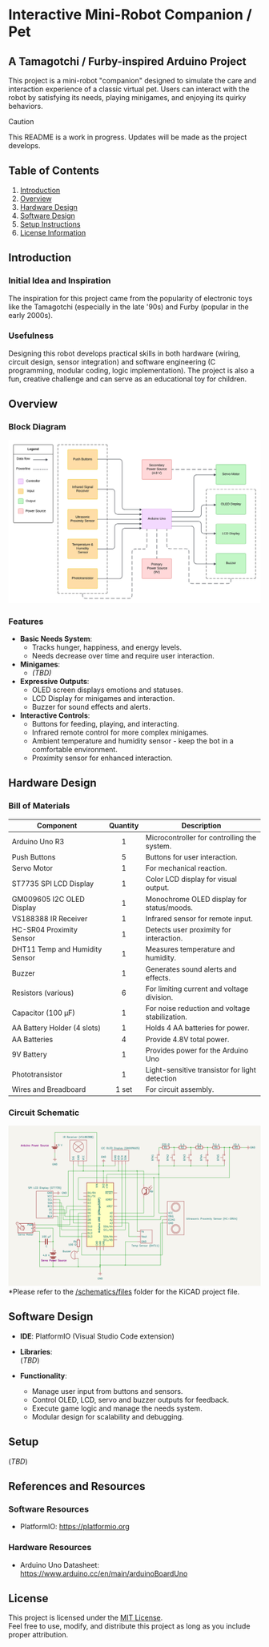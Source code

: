 # **Interactive Mini-Robot Companion / Pet**
## A Tamagotchi / Furby-inspired Arduino Project  

This project is a mini-robot "companion" designed to simulate the care and interaction experience of a classic virtual pet. Users can interact with the robot by satisfying its needs, playing minigames, and enjoying its quirky behaviors.

> [!CAUTION]
> This README is a work in progress. Updates will be made as the project develops.

## **Table of Contents**
1. [Introduction](#introduction)
2. [Overview](#overview)
3. [Hardware Design](#hardware-design)
4. [Software Design](#software-design)
5. [Setup Instructions](#setup)
6. [License Information](#license)

## **Introduction**

### **Initial Idea and Inspiration**  
The inspiration for this project came from the popularity of electronic toys like the Tamagotchi (especially in the late '90s) and Furby (popular in the early 2000s).  

### **Usefulness**  
Designing this robot develops practical skills in both hardware (wiring, circuit design, sensor integration) and software engineering (C programming, modular coding, logic implementation). The project is also a fun, creative challenge and can serve as an educational toy for children.

## **Overview**
### **Block Diagram**  
![block diagram](./schematics/images/block_diagram.jpeg)

### **Features**
- **Basic Needs System**:
  - Tracks hunger, happiness, and energy levels.
  - Needs decrease over time and require user interaction.  
- **Minigames**:
  - *(TBD)*
- **Expressive Outputs**:
  - OLED screen displays emotions and statuses.
  - LCD Display for minigames and interaction.
  - Buzzer for sound effects and alerts.  
- **Interactive Controls**:
  - Buttons for feeding, playing, and interacting.
  - Infrared remote control for more complex minigames.
  - Ambient temperature and humidity sensor - keep the bot in a comfortable environment.
  - Proximity sensor for enhanced interaction.

## **Hardware Design**

### **Bill of Materials**  

| Component                      | Quantity | Description                                     |
|--------------------------------|:--------:|------------------------------------------------ |
| Arduino Uno R3                 |    1     | Microcontroller for controlling the system.     |
| Push Buttons                   |    5     | Buttons for user interaction.                   |
| Servo Motor                    |    1     | For mechanical reaction.                        |
| ST7735 SPI LCD Display         |    1     | Color LCD display for visual output.            |
| GM009605 I2C OLED Display      |    1     | Monochrome OLED display for status/moods.       |
| VS188388 IR Receiver           |    1     | Infrared sensor for remote input.               |
| HC-SR04 Proximity Sensor       |    1     | Detects user proximity for interaction.         |
| DHT11 Temp and Humidity Sensor |    1     | Measures temperature and humidity.              |
| Buzzer                         |    1     | Generates sound alerts and effects.             |
| Resistors (various)            |    6     | For limiting current and voltage division.      |
| Capacitor (100 µF)             |    1     | For noise reduction and voltage stabilization.   |
| AA Battery Holder (4 slots)    |    1     | Holds 4 AA batteries for power.                 |
| AA Batteries                   |    4     | Provide 4.8V total power.                      |
| 9V Battery                     |    1     | Provides power for the Arduino Uno             |
| Phototransistor                |    1     | Light-sensitive transistor for light detection |
| Wires and Breadboard           |    1 set | For circuit assembly.                          |

### **Circuit Schematic**
![circuit schematic cropped](./schematics/images/kicad_schematic%20-%20cropped.png)
*Please refer to the [/schematics/files](./schematics/files) folder for the KiCAD project file. 

## **Software Design**  
- **IDE**: PlatformIO (Visual Studio Code extension)  

- **Libraries**:  
  (*TBD*)  

- **Functionality**:  
  - Manage user input from buttons and sensors.
  - Control OLED, LCD, servo and buzzer outputs for feedback.
  - Execute game logic and manage the needs system.  
  - Modular design for scalability and debugging.

## **Setup**  
(*TBD*)

## **References and Resources**  
### **Software Resources**  
- PlatformIO: https://platformio.org

### **Hardware Resources**  
- Arduino Uno Datasheet: https://www.arduino.cc/en/main/arduinoBoardUno

## License
This project is licensed under the [MIT License](LICENSE).  
Feel free to use, modify, and distribute this project as long as you include proper attribution.


